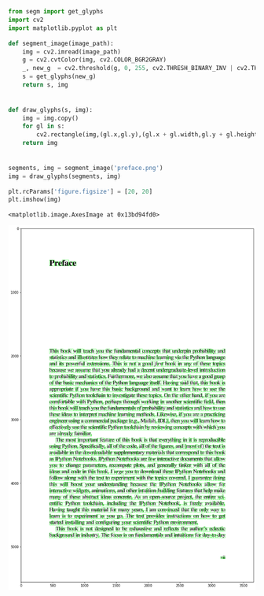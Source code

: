 ```python
from segm import get_glyphs
import cv2
import matplotlib.pyplot as plt
```


```python
def segment_image(image_path):
    img = cv2.imread(image_path)
    g = cv2.cvtColor(img, cv2.COLOR_BGR2GRAY)
    _, new_g  = cv2.threshold(g, 0, 255, cv2.THRESH_BINARY_INV | cv2.THRESH_OTSU)
    s = get_glyphs(new_g)
    return s, img


def draw_glyphs(s, img):
    img = img.copy()
    for gl in s:
        cv2.rectangle(img,(gl.x,gl.y),(gl.x + gl.width,gl.y + gl.height),(0,255,0),2)
    return img


segments, img = segment_image('preface.png')
img = draw_glyphs(segments, img)
```


```python
plt.rcParams['figure.figsize'] = [20, 20]
plt.imshow(img)
```




    <matplotlib.image.AxesImage at 0x13bd94fd0>




    
![png](output_2_1.png)
    



```python

```
